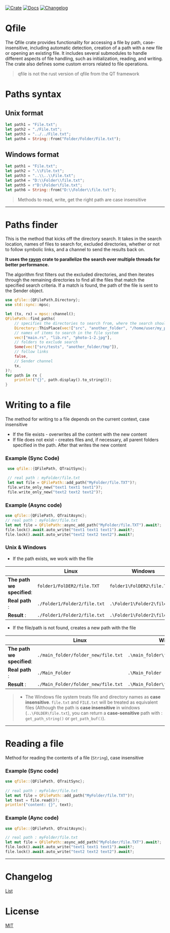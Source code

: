 
[![Crate](https://img.shields.io/crates/v/qfile?color=green)](https://crates.io/crates/qfile)
[![Docs](https://img.shields.io/docsrs/qfile)](https://docs.rs/qfile/latest/qfile/)
[![Changelog](https://img.shields.io/badge/changelog-qfile-blue)](https://github.com/m62624/qfile/blob/main/CHANGELOG.md)

# Qfile

The Qfile crate provides functionality for accessing a file by path, case-insensitive, including automatic detection, creation of a path with a new file or opening an existing file. It includes several submodules to handle different aspects of file handling, such as initialization, reading, and writing. The crate also defines some custom errors related to file operations.

> qfile is not the rust version of qfile from the QT framework

# Paths syntax

## Unix format
  
```rust
let path1 = "File.txt";
let path2 = "./File.txt";
let path3 = "../../File.txt";
let path4 = String::from("Folder/Folder/File.txt");
```

## Windows format 
  
```rust
let path1 = "File.txt";
let path2 = ".\\File.txt";
let path3 = "..\\..\\File.txt";
let path4 = "D:\\Folder\\file.txt";
let path5 = r"D:\Folder\file.txt";
let path6 = String::from("D:\\Folder\\file.txt");
```
> Methods to read, write, get the right path are case insensitive

---
# Paths finder
This is the method that kicks off the directory search.
It takes in the search location, names of files to search for, excluded directories, whether or not to follow symbolic links, and a channel to send the results back on.

**It uses the [rayon](https://crates.io/crates/rayon) crate to parallelize the search over multiple threads for better performance.**

The algorithm first filters out the excluded directories, and then iterates through the remaining directories to find all the files that match the specified search criteria. If a match is found, the path of the file is sent to the Sender object.

```rust
use qfile::{QFilePath,Directory};
use std::sync::mpsc;

let (tx, rx) = mpsc::channel();
QFilePath::find_paths(
    // specifies the directories to search from, where the search should start.
    Directory::ThisPlace(vec!["src", "another_folder", "/home/user/my_project"]),
    // names of items to search in the file system
    vec!["main.rs", "lib.rs", "photo-1-2.jpg"],
    // folders to exclude search
    Some(vec!["src/tests", "another_folder/tmp"]),
    // follow links
    false,
    // Sender channel
    tx,
)?;
for path in rx {
    println!("{}", path.display().to_string());
}
```

# Writing to a file
The method for writing to a file depends on the current context, case insensitive
* If the file exists - overwrites all the content with the new content
* If file does not exist - creates files and, if necessary, all parent folders specified in the path. After that writes the new content

### Example (Sync Code)
```rust
 use qfile::{QFilePath, QTraitSync};

 // real path : myFolder/file.txt
 let mut file = QFilePath::add_path("MyFolder/file.TXT")?;
 file.write_only_new("text1 text1 text1")?;
 file.write_only_new("text2 text2 text2")?;
```

### Example (Async code)
```rust 
use qfile::{QFilePath, QTraitAsync};
// real path : myFolder/file.txt
let mut file = QFilePath::async_add_path("MyFolder/file.TXT").await?;
file.lock().await.auto_write("text1 text1 text1").await?;
file.lock().await.auto_write("text2 text2 text2").await?;
```

### Unix & Windows

 - If the path exists, we work with the file

 |                            | Linux                        | Windows                      |
 | -------------------------- | ---------------------------- | ---------------------------- |
 | **The path we specified**: | `folder1/FolDER2/file.TXT`   | `folder1\FolDER2\file.TXT`   |
 | **Real path** :            | `./Folder1/Folder2/file.txt` | `.\Folder1\Folder2\file.txt` |
 | **Result** :               | `./Folder1/Folder2/file.txt` | `.\Folder1\Folder2\file.txt` |

 - If the file/path is not found, creates a new path with the file

 |                            | Linux                               | Windows                             |
 | -------------------------- | ----------------------------------- | ----------------------------------- |
 | **The path we specified**: | `./main_folder/folder_new/file.txt` | `.\main_folder\folder_new\file.txt` |
 | **Real path** :            | `./Main_Folder`                     | `.\Main_Folder`                     |
 | **Result** :               | `./Main_Folder/folder_new/file.txt` | `.\Main_Folder\folder_new\file.txt` |
 
 > * The Windows file system treats file and directory names as **case insensitive**. `file.txt` and `FILE.txt` will be treated as equivalent files (Although the path is **case insensitive** in windows (`..\FOLDER\file.txt`), you can return a **case-sensitive** path with : `get_path_string()` or `get_path_buf()`).

---
# Reading a file

 Method for reading the contents of a file (`String`), case insensitive

### Example (Sync code)
```rust
use qfile::{QFilePath, QTraitSync};
    
// real path : myFolder/file.txt
let mut file = QFilePath::add_path("MyFolder/file.TXT")?;
let text = file.read()?;
println!("content: {}", text);
```
### Example (Aync code)
```rust
use qfile::{QFilePath, QTraitAsync};

// real path : myFolder/file.txt
let mut file = QFilePath::async_add_path("MyFolder/file.TXT").await?;
file.lock().await.auto_write("text1 text1 text1").await?;
file.lock().await.auto_write("text2 text2 text2").await?;
```

---

 # Changelog
 [List](https://github.com/m62624/qfile/blob/main/CHANGELOG.md)
 # License
 [MIT](https://choosealicense.com/licenses/mit/)
